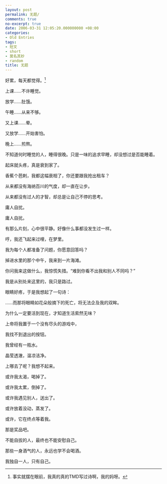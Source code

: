 ```yaml
---
layout: post
permalink: 无题/
comments: true
no-excerpt: true
date: 2006-03-31 12:05:20.000000000 +08:00
categories:
- Old Entries
tags:
- 短文
- short
- 莫名其妙
- random
title: 无题
---
```


好累，每天都觉得。[^origin]

上课……不许睡觉。

放学……肚饿。

午睡……从来不够。

又上课……晕。

又放学……开始害怕。

晚上……煎熬。

不知道何时睡觉的人，睡得很晚。只是一味的追求早睡，却没想过是否能睡着。

起床就头疼，真是衰到家了。

香蕉个芭剌，我都这幅衰相了，你还要跟我抢出租车？

从来都没有海纳百川的气度，却一直在让步。

从来都没有过人的才智，却总是让自己不停的思考。

庸人自扰。

庸人自扰。

有那么片刻，心中很平静。好像什么事都没发生过一样。

哼，我还飞起来过哩，在梦里。

我为每个人都准备了问题，你愿意回答吗？

掉进水里的那个中午，我来到一片海滩。

你问我来这做什么，我惊慌失措。“难到你看不出我和别人不同吗？”

我是从别处来这里的，我只是路过。

眼睛好疼，于是我想起了一句诗：

……而那将眼睛如花朵般摘下的死亡，将无法企及我的双眸。

为什么一定要活到现在，才知道生活索然无味？

上帝将我置于一个没有尽头的游戏中，

我找不到退出的按钮。

我曾经有一瓶水。

晶莹透澈，温凉洁净。

上哪去了呢？我想不起来。

或许我太渴，喝掉了。

或许我太累，倒掉了。

或许我遇见别人，送出了。

或许放着没动，蒸发了。

或许，它在终点等着我。

那是奖品吧。

不能自拔的人，最终也不能安慰自己。

那些一身酒气的人，永远也学不会喝酒。

我独自一人，只有自己。

[^origin]: 事实就摆在眼前，我真的真的TMD写过诗啊，我的妈呀。
